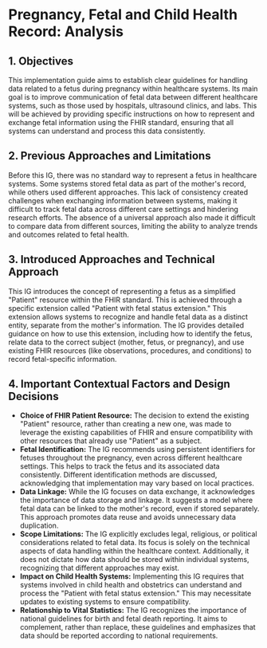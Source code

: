 # Pregnancy, Fetal and Child Health Record: Analysis

## 1. Objectives

This implementation guide aims to establish clear guidelines for handling data related to a fetus during pregnancy within healthcare systems. Its main goal is to improve communication of fetal data between different healthcare systems, such as those used by hospitals, ultrasound clinics, and labs. This will be achieved by providing specific instructions on how to represent and exchange fetal information using the FHIR standard, ensuring that all systems can understand and process this data consistently.

## 2. Previous Approaches and Limitations

Before this IG, there was no standard way to represent a fetus in healthcare systems. Some systems stored fetal data as part of the mother's record, while others used different approaches. This lack of consistency created challenges when exchanging information between systems, making it difficult to track fetal data across different care settings and hindering research efforts. The absence of a universal approach also made it difficult to compare data from different sources, limiting the ability to analyze trends and outcomes related to fetal health.

## 3. Introduced Approaches and Technical Approach

This IG introduces the concept of representing a fetus as a simplified "Patient" resource within the FHIR standard. This is achieved through a specific extension called "Patient with fetal status extension." This extension allows systems to recognize and handle fetal data as a distinct entity, separate from the mother's information. The IG provides detailed guidance on how to use this extension, including how to identify the fetus, relate data to the correct subject (mother, fetus, or pregnancy), and use existing FHIR resources (like observations, procedures, and conditions) to record fetal-specific information.

## 4. Important Contextual Factors and Design Decisions

- **Choice of FHIR Patient Resource:** The decision to extend the existing "Patient" resource, rather than creating a new one, was made to leverage the existing capabilities of FHIR and ensure compatibility with other resources that already use "Patient" as a subject.
- **Fetal Identification:** The IG recommends using persistent identifiers for fetuses throughout the pregnancy, even across different healthcare settings. This helps to track the fetus and its associated data consistently. Different identification methods are discussed, acknowledging that implementation may vary based on local practices.
- **Data Linkage:** While the IG focuses on data exchange, it acknowledges the importance of data storage and linkage. It suggests a model where fetal data can be linked to the mother's record, even if stored separately. This approach promotes data reuse and avoids unnecessary data duplication.
- **Scope Limitations:** The IG explicitly excludes legal, religious, or political considerations related to fetal data. Its focus is solely on the technical aspects of data handling within the healthcare context. Additionally, it does not dictate how data should be stored within individual systems, recognizing that different approaches may exist. 
- **Impact on Child Health Systems:** Implementing this IG requires that systems involved in child health and obstetrics can understand and process the "Patient with fetal status extension." This may necessitate updates to existing systems to ensure compatibility.
- **Relationship to Vital Statistics:** The IG recognizes the importance of national guidelines for birth and fetal death reporting. It aims to complement, rather than replace, these guidelines and emphasizes that data should be reported according to national requirements.
